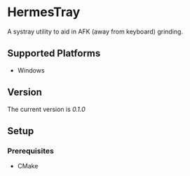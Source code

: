 # HermesTray
A systray utility to aid in AFK (away from keyboard) grinding. 

## Supported Platforms
* Windows

## Version
The current version is <i>0.1.0</i>

## Setup
### Prerequisites
* CMake